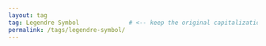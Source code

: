 ```yaml
---
layout: tag
tag: Legendre Symbol              # <‑‑ keep the original capitalization!
permalink: /tags/legendre-symbol/
---
```

